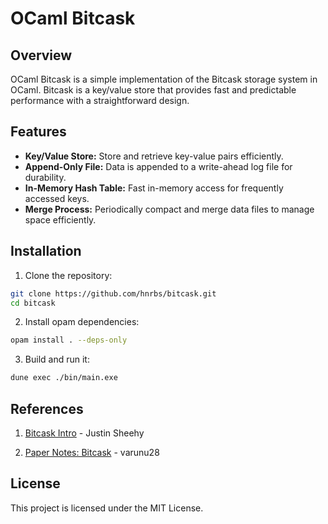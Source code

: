 # OCaml Bitcask

## Overview

OCaml Bitcask is a simple implementation of the Bitcask storage system in OCaml. Bitcask is a key/value store that provides fast and predictable performance with a straightforward design.

## Features

- **Key/Value Store:** Store and retrieve key-value pairs efficiently.
- **Append-Only File:** Data is appended to a write-ahead log file for durability.
- **In-Memory Hash Table:** Fast in-memory access for frequently accessed keys.
- **Merge Process:** Periodically compact and merge data files to manage space efficiently.

## Installation

1. Clone the repository:

  ```bash
  git clone https://github.com/hnrbs/bitcask.git
  cd bitcask
  ```

2. Install opam dependencies:
  ```bash
  opam install . --deps-only  
  ```

3. Build and run it:
  ```bash
  dune exec ./bin/main.exe
  ```

## References

1. [Bitcask Intro](https://riak.com/assets/bitcask-intro.pdf) - Justin Sheehy

2. [Paper Notes: Bitcask](https://distributed-computing-musings.com/2023/01/paper-notes-bitcask-a-log-structured-hash-table-for-fast-key-value-data/) - varunu28

## License
This project is licensed under the MIT License.
